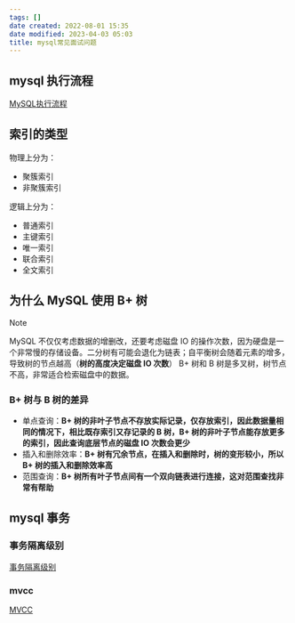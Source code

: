 ```yaml
---
tags: []
date created: 2022-08-01 15:35
date modified: 2023-04-03 05:03
title: mysql常见面试问题
---
```


## mysql 执行流程

[MySQL执行流程](MySQL执行流程.md)

## 索引的类型

物理上分为：
- 聚簇索引
- 非聚簇索引

逻辑上分为：
- 普通索引
- 主键索引
- 唯一索引
- 联合索引
- 全文索引

## 为什么 MySQL 使用 B+ 树

>[!note]
>MySQL 不仅仅考虑数据的增删改，还要考虑磁盘 IO 的操作次数，因为硬盘是一个非常慢的存储设备。二分树有可能会退化为链表；自平衡树会随着元素的增多，导致树的节点越高（**树的高度决定磁盘 IO 次数**）
>B+ 树和 B 树是多叉树，树节点不高，非常适合检索磁盘中的数据。

### B+ 树与 B 树的差异

- 单点查询：**B+ 树的非叶子节点不存放实际记录，仅存放索引，因此数据量相同的情况下，相比既存索引又存记录的 B 树，B+ 树的非叶子节点能存放更多的索引，因此查询底层节点的磁盘 IO 次数会更少**
- 插入和删除效率：**B+ 树有冗余节点，在插入和删除时，树的变形较小，所以 B+ 树的插入和删除效率高**
- 范围查询：**B+ 树所有叶子节点间有一个双向链表进行连接，这对范围查找非常有帮助**

## mysql 事务

### 事务隔离级别

[事务隔离级别](InnoDB/事务.md#事务隔离级别)

### mvcc

[MVCC](InnoDB/事务.md#MVCC)